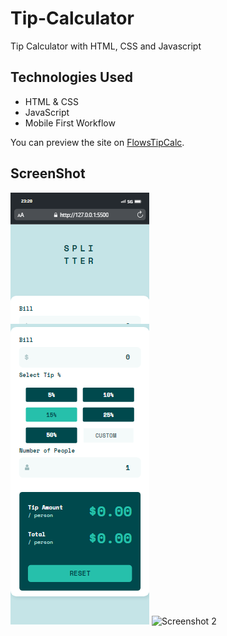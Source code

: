 # Tip-Calculator
Tip Calculator with HTML, CSS and Javascript

## Technologies Used
- HTML & CSS
- JavaScript
- Mobile First Workflow


You can preview the site on [FlowsTipCalc](flowstipcalc.netlify.app).

## ScreenShot
![ScreenShot 1](https://github.com/Madflows/Tip-Calculator/blob/main/Ti%20Calculator%20Full.png)
![Screenshot 2](https://github.com/Madflows/Tip-Calculator/blob/main/Tip%20Calculator%20Demo.gif)
